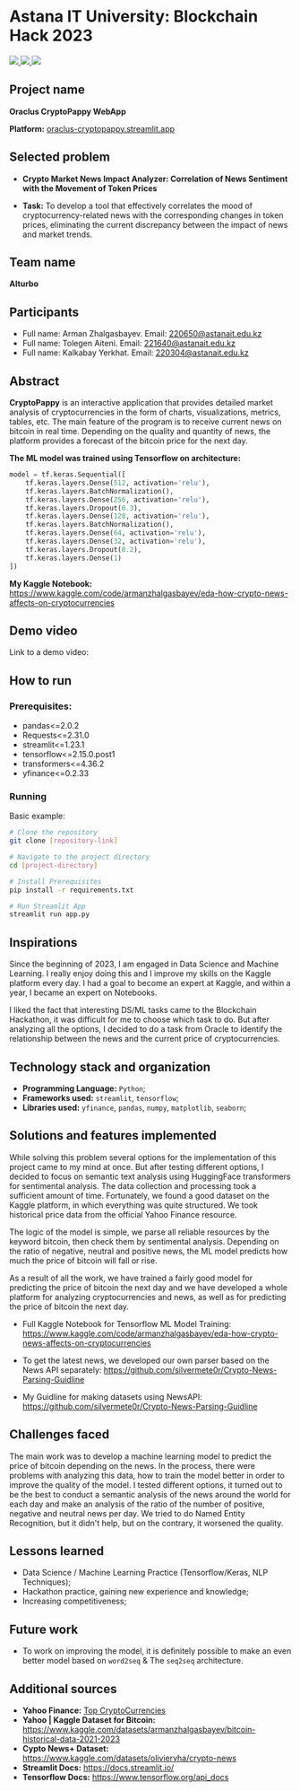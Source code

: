 # Astana IT University: Blockchain Hack 2023 
<a href="https://github.com/silvermete0r/Oraclus-CryptoPappy-Web-Appi">
    <img src="https://img.shields.io/github/stars/silvermete0r/Oraclus-CryptoPappy-Web-App?style=social">
</a> 
<a href="https://github.com/silvermete0r/Oraclus-CryptoPappy-Web-App">
    <img src="https://img.shields.io/github/forks/silvermete0r/Oraclus-CryptoPappy-Web-App?style=plastic">
</a> 
<a href="https://github.com/silvermete0r/Oraclus-CryptoPappy-Web-App">
    <img src="https://img.shields.io/github/license/silvermete0r/Oraclus-CryptoPappy-Web-Appe?style=plastic">
</a>

## Project name

**Oraclus CryptoPappy WebApp**

**Platform:** [oraclus-cryptopappy.streamlit.app](https://oraclus-cryptopappy.streamlit.app/)

## Selected problem

* **Crypto Market News Impact Analyzer: Correlation of News Sentiment with the Movement of Token Prices**

* **Task:** To develop a tool that effectively correlates the mood of cryptocurrency-related news with the corresponding changes in token prices, eliminating the current discrepancy between the impact of news and market trends.

## Team name

**AIturbo**

## Participants

* Full name: Arman Zhalgasbayev. Email: 220650@astanait.edu.kz
* Full name: Tolegen Aiteni. Email: 221640@astanait.edu.kz
* Full name: Kalkabay Yerkhat. Email: 220304@astanait.edu.kz

## Abstract

**CryptoPappy** is an interactive application that provides detailed market analysis of cryptocurrencies in the form of charts, visualizations, metrics, tables, etc. The main feature of the program is to receive current news on bitcoin in real time. Depending on the quality and quantity of news, the platform provides a forecast of the bitcoin price for the next day.

**The ML model was trained using Tensorflow on architecture:**
``` Python
model = tf.keras.Sequential([
    tf.keras.layers.Dense(512, activation='relu'),
    tf.keras.layers.BatchNormalization(),
    tf.keras.layers.Dense(256, activation='relu'),
    tf.keras.layers.Dropout(0.3),
    tf.keras.layers.Dense(128, activation='relu'),
    tf.keras.layers.BatchNormalization(),
    tf.keras.layers.Dense(64, activation='relu'),
    tf.keras.layers.Dense(32, activation='relu'),
    tf.keras.layers.Dropout(0.2),
    tf.keras.layers.Dense(1)
])
```

**My Kaggle Notebook:** https://www.kaggle.com/code/armanzhalgasbayev/eda-how-crypto-news-affects-on-cryptocurrencies

## Demo video

Link to a demo video:

## How to run

### Prerequisites:

 - pandas<=2.0.2
 - Requests<=2.31.0
 - streamlit<=1.23.1
 - tensorflow<=2.15.0.post1
 - transformers<=4.36.2
 - yfinance<=0.2.33


### Running

Basic example:
```bash
# Clone the repository
git clone [repository-link]

# Navigate to the project directory
cd [project-directory]

# Install Prerequisites
pip install -r requirements.txt

# Run Streamlit App
streamlit run app.py
```

## Inspirations

Since the beginning of 2023, I am engaged in Data Science and Machine Learning. I really enjoy doing this and I improve my skills on the Kaggle platform every day. I had a goal to become an expert at Kaggle, and within a year, I became an expert on Notebooks.

I liked the fact that interesting DS/ML tasks came to the Blockchain Hackathon, it was difficult for me to choose which task to do. But after analyzing all the options, I decided to do a task from Oracle to identify the relationship between the news and the current price of cryptocurrencies.

## Technology stack and organization

* **Programming Language:** `Python`;
* **Frameworks used:** `streamlit`, `tensorflow`;
* **Libraries used:** `yfinance`, `pandas`, `numpy`, `matplotlib`, `seaborn`;

## Solutions and features implemented

While solving this problem several options for the implementation of this project came to my mind at once. But after testing different options, I decided to focus on semantic text analysis using HuggingFace transformers for sentimental analysis. The data collection and processing took a sufficient amount of time. Fortunately, we found a good dataset on the Kaggle platform, in which everything was quite structured. We took historical price data from the official Yahoo Finance resource. 

The logic of the model is simple, we parse all reliable resources by the keyword bitcoin, then check them by sentimental analysis. Depending on the ratio of negative, neutral and positive news, the ML model predicts how much the price of bitcoin will fall or rise.

As a result of all the work, we have trained a fairly good model for predicting the price of bitcoin the next day and we have developed a whole platform for analyzing cryptocurrencies and news, as well as for predicting the price of bitcoin the next day.

* Full Kaggle Notebook for Tensorflow ML Model Training: https://www.kaggle.com/code/armanzhalgasbayev/eda-how-crypto-news-affects-on-cryptocurrencies 

* To get the latest news, we developed our own parser based on the News API separately: https://github.com/silvermete0r/Crypto-News-Parsing-Guidline

* My Guidline for making datasets using NewsAPI: https://github.com/silvermete0r/Crypto-News-Parsing-Guidline

## Challenges faced

The main work was to develop a machine learning model to predict the price of bitcoin depending on the news. In the process, there were problems with analyzing this data, how to train the model better in order to improve the quality of the model. I tested different options, it turned out to be the best to conduct a semantic analysis of the news around the world for each day and make an analysis of the ratio of the number of positive, negative and neutral news per day. We tried to do Named Entity Recognition, but it didn't help, but on the contrary, it worsened the quality.

## Lessons learned

* Data Science / Machine Learning Practice (Tensorflow/Keras, NLP Techniques);
* Hackathon practice, gaining new experience and knowledge;
* Increasing competitiveness;

## Future work

* To work on improving the model, it is definitely possible to make an even better model based on `word2seq` & The `seq2seq` architecture.

## Additional sources

* **Yahoo Finance:** [Top CryptoCurrencies](https://finance.yahoo.com/crypto?guce_referrer=aHR0cHM6Ly93d3cuZ29vZ2xlLmNvbS8&guce_referrer_sig=AQAAAFdVCpPk-mtL4GaFSZ_fyIGd1q9bNPXRVtgQdYERukDz6_ZPbubXewi7H442lbIXpiiWUPlxIEpHyWyHSn84oTa2FyOagzbsiigb7MMcb-2VarhtPWcrqA4YKC5WICbyHpU66DbREH_7Li2fE9RcyUgLVfiTVYsVHRa_c5UgPPut) 
* **Yahoo | Kaggle Dataset for Bitcoin:** https://www.kaggle.com/datasets/armanzhalgasbayev/bitcoin-historical-data-2021-2023
* **Cypto News+ Dataset:** https://www.kaggle.com/datasets/oliviervha/crypto-news
* **Streamlit Docs:** https://docs.streamlit.io/
* **Tensorflow Docs:** https://www.tensorflow.org/api_docs
